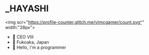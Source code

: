 #                                                               _HAYASHI

<img scr="https://profile-counter.glitch.me/ytmcgamer/count.svg^" width:"28px">

- 🔭 CEO VIII
- 🎐 Fukoaka, Japan
- 🧠 Hello, i'm a programmer
